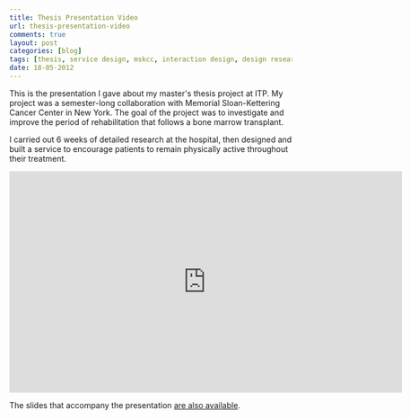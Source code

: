 ```yaml
---
title: Thesis Presentation Video
url: thesis-presentation-video
comments: true
layout: post
categories: [blog]
tags: [thesis, service design, mskcc, interaction design, design research]
date: 18-05-2012
---
```

<p class="intro">This is the presentation I gave about my master's thesis project at ITP. My project was a semester-long collaboration with Memorial Sloan-Kettering Cancer Center in New York. The goal of the project was to investigate and improve the period of rehabilitation that follows a bone marrow transplant.

I carried out 6 weeks of detailed research at the hospital, then designed and built a service to encourage patients to remain physically active throughout their treatment.</p>
<iframe src="http://player.vimeo.com/video/42204358?color=f0d000" width="700" height="394" frameborder="0" webkitAllowFullScreen mozallowfullscreen allowFullScreen> </iframe>

The slides that accompany the presentation <a href="http://dl.dropbox.com/u/1299449/paulmay_nyu_thesis.pdf" title="are also available">are also available</a>. 

